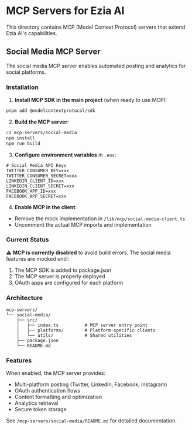 # MCP Servers for Ezia AI

This directory contains MCP (Model Context Protocol) servers that extend Ezia AI's capabilities.

## Social Media MCP Server

The social media MCP server enables automated posting and analytics for social platforms.

### Installation

1. **Install MCP SDK in the main project** (when ready to use MCP):
```bash
pnpm add @modelcontextprotocol/sdk
```

2. **Build the MCP server**:
```bash
cd mcp-servers/social-media
npm install
npm run build
```

3. **Configure environment variables** in `.env`:
```env
# Social Media API Keys
TWITTER_CONSUMER_KEY=xxx
TWITTER_CONSUMER_SECRET=xxx
LINKEDIN_CLIENT_ID=xxx
LINKEDIN_CLIENT_SECRET=xxx
FACEBOOK_APP_ID=xxx
FACEBOOK_APP_SECRET=xxx
```

4. **Enable MCP in the client**:
- Remove the mock implementation in `/lib/mcp/social-media-client.ts`
- Uncomment the actual MCP imports and implementation

### Current Status

⚠️ **MCP is currently disabled** to avoid build errors. The social media features are mocked until:
1. The MCP SDK is added to package.json
2. The MCP server is properly deployed
3. OAuth apps are configured for each platform

### Architecture

```
mcp-servers/
└── social-media/
    ├── src/
    │   ├── index.ts          # MCP server entry point
    │   ├── platforms/        # Platform-specific clients
    │   └── utils/            # Shared utilities
    ├── package.json
    └── README.md
```

### Features

When enabled, the MCP server provides:
- Multi-platform posting (Twitter, LinkedIn, Facebook, Instagram)
- OAuth authentication flows
- Content formatting and optimization
- Analytics retrieval
- Secure token storage

See `/mcp-servers/social-media/README.md` for detailed documentation.